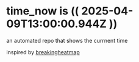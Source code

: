 # time_now is (( 2025-04-09T13:00:00.944Z ))

an automated repo that shows the currnent time

inspired by [breakingheatmap](https://github.com/breakingheatmap/breakingheatmap)